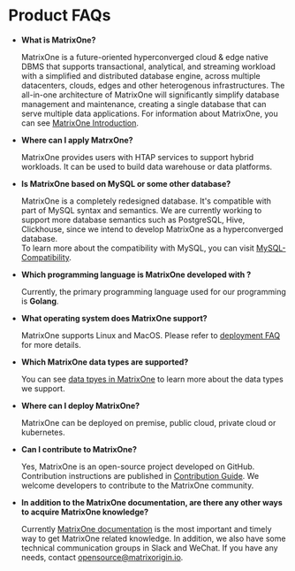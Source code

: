 # **Product FAQs**

* **What is MatrixOne?**

  MatrixOne is a future-oriented hyperconverged cloud & edge native DBMS that supports transactional, analytical, and streaming workload with a simplified and distributed database engine, across multiple datacenters, clouds, edges and other heterogenous infrastructures. The all-in-one architecture of MatrixOne will significantly simplify database management and maintenance, creating a single database that can serve multiple data applications.
  For information about MatrixOne, you can see [MatrixOne Introduction](../Overview/matrixone-introduction.md).

* **Where can I apply MatrxOne?**

  MatrixOne provides users with HTAP services to support hybrid workloads. It can be used to build data warehouse or data platforms.

* **Is MatrixOne based on MySQL or some other database?**

  MatrixOne is a completely redesigned database. It's compatible with part of MySQL syntax and semantics. We are currently working to support more database semantics such as PostgreSQL, Hive, Clickhouse, since we intend to develop MatrixOne as a hyperconverged database.  
  To learn more about the compatibility with MySQL, you can visit [MySQL-Compatibility](../Overview/mysql-compatibility.md).


* **Which programming language is MatrixOne developed with ?**

  Currently, the primary programming language used for our programming is **Golang**.

* **What operating system does MatrixOne support?**

  MatrixOne supports Linux and MacOS. Please refer to [deployment FAQ](deployment-faqs.md) for more details. 

* **Which MatrixOne data types are supported?**

  You can see [data tpyes in MatrixOne](../Reference/Data-Types/data-types.md) to learn more about the data types we support.

* **Where can I deploy MatrixOne?**

  MatrixOne can be deployed on premise, public cloud, private cloud or kubernetes.

* **Can I contribute to MatrixOne?**

  Yes, MatrixOne is an open-source project developed on GitHub. Contribution instructions are published in [Contribution Guide](../Contribution-Guide/make-your-first-contribution.md). We welcome developers to contribute to the MatrixOne community.
  
* **In addition to the MatrixOne documentation, are there any other ways to acquire MatrixOne knowledge?**

  Currently [MatrixOne documentation](https://docs.matrixorigin.io/) is the most important and timely way to get MatrixOne related knowledge. In addition, we also have some technical communication groups in Slack and WeChat. If you have any needs, contact [opensource@matrixorigin.io](mailto:opensource@matrixorigin.io).

